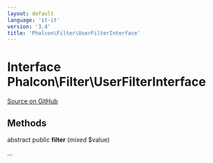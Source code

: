 ```yaml
---
layout: default
language: 'it-it'
version: '3.4'
title: 'Phalcon\Filter\UserFilterInterface'
---
```


# Interface **Phalcon\Filter\UserFilterInterface**

<a href="https://github.com/phalcon/cphalcon/tree/v3.4.0/phalcon/filter/userfilterinterface.zep" class="btn btn-default btn-sm">Source on GitHub</a>

## Methods

abstract public **filter** (*mixed* $value)

...